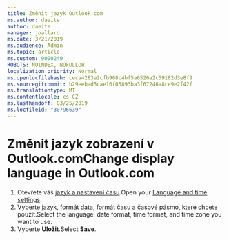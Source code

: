 ```yaml
---
title: Změnit jazyk Outlook.com
ms.author: daeite
author: daeite
manager: joallard
ms.date: 3/21/2019
ms.audience: Admin
ms.topic: article
ms.custom: 9000249
ROBOTS: NOINDEX, NOFOLLOW
localization_priority: Normal
ms.openlocfilehash: ceca4283a2cfb908c4bf5a6526a2c59182d3e8f9
ms.sourcegitcommit: b29eebad5cae16f05893ba3f67246a8ce9e2f42f
ms.translationtype: MT
ms.contentlocale: cs-CZ
ms.lasthandoff: 03/25/2019
ms.locfileid: "30796639"
---
```

# <a name="change-display-language-in-outlookcom"></a><span data-ttu-id="dbe18-102">Změnit jazyk zobrazení v Outlook.com</span><span class="sxs-lookup"><span data-stu-id="dbe18-102">Change display language in Outlook.com</span></span>

1. <span data-ttu-id="dbe18-103">Otevřete váš [jazyk a nastavení času](https://go.microsoft.com/fwlink/?linkid=2085505).</span><span class="sxs-lookup"><span data-stu-id="dbe18-103">Open your [Language and time settings](https://go.microsoft.com/fwlink/?linkid=2085505).</span></span>
1. <span data-ttu-id="dbe18-104">Vyberte jazyk, formát data, formát času a časové pásmo, které chcete použít.</span><span class="sxs-lookup"><span data-stu-id="dbe18-104">Select the language, date format, time format, and time zone you want to use.</span></span>
1. <span data-ttu-id="dbe18-105">Vyberte **Uložit**.</span><span class="sxs-lookup"><span data-stu-id="dbe18-105">Select **Save**.</span></span>